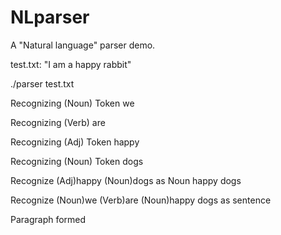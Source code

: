 # NLparser

A "Natural language" parser demo.


test.txt: "I am a happy rabbit"

./parser test.txt

Recognizing (Noun) Token we 

Recognizing (Verb) are 

Recognizing (Adj) Token happy 

Recognizing (Noun) Token dogs 

Recognize (Adj)happy (Noun)dogs as Noun happy dogs

Recognize (Noun)we (Verb)are (Noun)happy dogs as sentence

Paragraph formed

